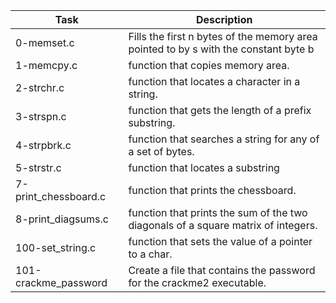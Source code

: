| Task | Description |
| ----- | ----------- |
| 0-memset.c | Fills the first n bytes of the memory area pointed to by s with the constant byte b |
| 1-memcpy.c | function that copies memory area. |
| 2-strchr.c | function that locates a character in a string. |
| 3-strspn.c | function that gets the length of a prefix substring. |
| 4-strpbrk.c | function that searches a string for any of a set of bytes. |
| 5-strstr.c | function that locates a substring |
| 7-print\_chessboard.c | function that prints the chessboard. |
| 8-print\_diagsums.c | function that prints the sum of the two diagonals of a square matrix of integers. |
| 100-set\_string.c | function that sets the value of a pointer to a char. |
| 101-crackme\_password | Create a file that contains the password for the crackme2 executable. |

